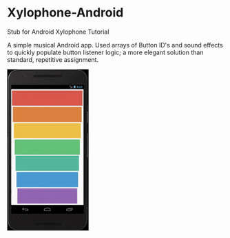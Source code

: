 # Xylophone-Android
Stub for Android Xylophone Tutorial

A simple musical Android app. Used arrays of Button ID's and sound effects to quickly populate button listener logic; a more elegant solution than standard, repetitive assignment.

![alt text](https://github.com/bknie1/Xylophone-Android/blob/master/Demo.gif "Demo")
